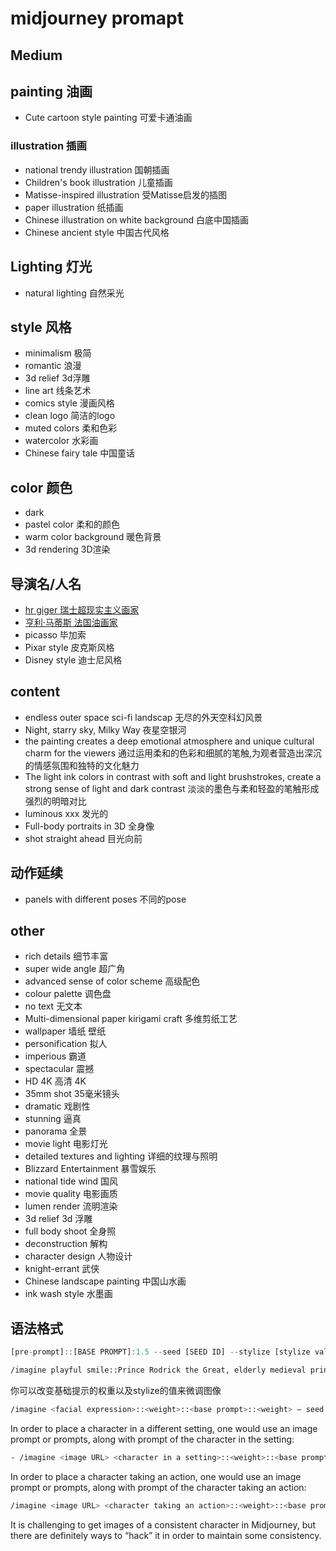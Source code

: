 # midjourney promapt

## Medium
## painting 油画
- Cute cartoon style painting 可爱卡通油画
### illustration 插画
- national trendy illustration 国朝插画
- Children's book illustration 儿童插画
- Matisse-inspired illustration 受Matisse启发的插图
- paper illustration 纸插画
- Chinese illustration on white background 白底中国插画
- Chinese ancient style 中国古代风格

## Lighting 灯光
- natural lighting 自然采光

## style 风格
- minimalism 极简
- romantic 浪漫
- 3d relief 3d浮雕
- line art 线条艺术
- comics style 漫画风格
- clean logo 简洁的logo
- muted colors 柔和色彩
- watercolor 水彩画
- Chinese fairy tale 中国童话

## color 颜色
- dark
- pastel color 柔和的颜色
- warm color background 暖色背景
- 3d rendering 3D渲染

## 导演名/人名
- [hr giger 瑞士超现实主义画家](https://zh.wikipedia.org/zh-cn/H%C2%B7R%C2%B7%E5%90%89%E6%A0%BC%E5%B0%94)
- [亨利·马蒂斯 法国油画家](https://zh.wikipedia.org/wiki/%E4%BA%A8%E5%88%A9%C2%B7%E9%A9%AC%E8%92%82%E6%96%AF)
- picasso 毕加索
- Pixar style 皮克斯风格
- Disney style 迪士尼风格

## content
- endless outer space sci-fi landscap 无尽的外天空科幻风景
- Night, starry sky, Milky Way 夜星空银河 
- the painting creates a deep emotional atmosphere and unique cultural charm for the viewers 通过运用柔和的色彩和细腻的笔触,为观者营造出深沉的情感氛围和独特的文化魅力 
- The light ink colors in contrast with soft and light brushstrokes, create a strong sense of light and dark contrast 淡淡的墨色与柔和轻盈的笔触形成强烈的明暗对比 
- luminous xxx 发光的
- Full-body portraits in 3D 全身像
- shot straight ahead 目光向前

## 动作延续
- panels with different poses 不同的pose

## other
- rich details 细节丰富
- super wide angle 超广角
- advanced sense of color scheme 高级配色
- colour palette 调色盘
- no text 无文本
- Multi-dimensional paper kirigami craft 多维剪纸工艺
- wallpaper 墙纸 壁纸
- personification 拟人
- imperious 霸道
- spectacular 震撼
- HD 4K 高清 4K
- 35mm shot 35毫米镜头
- dramatic 戏剧性
- stunning 逼真
- panorama 全景
- movie light 电影灯光
- detailed textures and lighting 详细的纹理与照明
- Blizzard Entertainment 暴雪娱乐
- national tide wind 国风
- movie quality 电影画质
- lumen render 流明渲染
- 3d relief 3d 浮雕
- full body shoot 全身照
- deconstruction 解构
- character design 人物设计
- knight-errant 武侠
- Chinese landscape painting 中国山水画
- ink wash style 水墨画

## 语法格式

```js
[pre-prompt]::[BASE PROMPT]:1.5 --seed [SEED ID] --stylize [stylize value]
```
```bash
/imagine playful smile::Prince Rodrick the Great, elderly medieval prince, character design, in style of Rembrandt::1.5 — seed 3299135161 — stylize 800
```
你可以改变基础提示的权重以及stylize的值来微调图像

```bash
/imagine <facial expression>::<weight>::<base prompt>::<weight> — seed ID
```

In order to place a character in a different setting, one would use an image prompt or prompts, along with prompt of the character in the setting:

```bash
- /imagine <image URL> <character in a setting>::<weight>::<base prompt>::<weight> — seed ID
```

In order to place a character taking an action, one would use an image prompt or prompts, along with prompt of the character taking an action:

```bash
/imagine <image URL> <character taking an action>::<weight>::<base prompt>::<weight> — seed ID
```

It is challenging to get images of a consistent character in Midjourney, but there are definitely ways to “hack” it in order to maintain some consistency.
